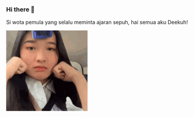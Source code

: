 ### Hi there 👋

Si wota pemula yang selalu meminta ajaran sepuh, hai semua aku Deekuh!

![onyil](https://github.com/wotapemula/wotapemula/blob/main/oniel-jkt48.gif)

<!--
**wotapemula/wotapemula** is a ✨ _special_ ✨ repository because its `README.md` (this file) appears on your GitHub profile.

Here are some ideas to get you started:

- 🔭 I’m currently working on ...
- 🌱 I’m currently learning ...
- 👯 I’m looking to collaborate on ...
- 🤔 I’m looking for help with ...
- 💬 Ask me about ...
- 📫 How to reach me: ...
- 😄 Pronouns: ...
- ⚡ Fun fact: ...
-->

